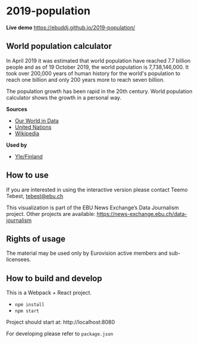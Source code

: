 # 2019-population

**Live demo** https://ebuddj.github.io/2019-population/

## World population calculator

In April 2019 it was estimated that world population have reached 7.7 billion people and as of 19 October 2019, the world population is 7,738,146,000. It took over 200,000 years of human history for the world's population to reach one billion and only 200 years more to reach seven billion.

The population growth has been rapid in the 20th century. World population calculator shows the growth in a personal way.

**Sources**
* [Our World in Data](https://ourworldindata.org/world-population-growth)
* [United Nations](https://population.un.org/wpp/Download/Standard/Population)
* [Wikipedia](https://en.wikipedia.org/wiki/World_population)

**Used by**
* [Yle/Finland](https://yle.fi/uutiset/3-10868974)

## How to use

If you are interested in using the interactive version please contact Teemo Tebest, tebest@ebu.ch

This visualization is part of the EBU News Exchange’s Data Journalism project. Other projects are available: https://news-exchange.ebu.ch/data-journalism

## Rights of usage

The material may be used only by Eurovision active members and sub-licensees.

## How to build and develop

This is a Webpack + React project.

* `npm install`
* `npm start`

Project should start at: http://localhost:8080

For developing please refer to `package.json`